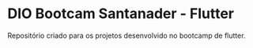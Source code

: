 # DIO Bootcam Santanader - Flutter

Repositório criado para os projetos desenvolvido no bootcamp de flutter.
